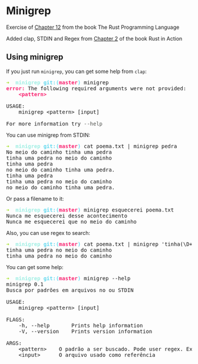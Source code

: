 # Minigrep

Exercise of [Chapter 12](https://doc.rust-lang.org/book/ch12-00-an-io-project.html) from the book The Rust Programming Language

Added clap, STDIN and Regex from [Chapter 2](https://livebook.manning.com/book/rust-in-action/chapter-2/) of the book Rust in Action

## Using minigrep

If you just run `minigrep`, you can get some help from `clap`:

<pre><font color="#A6E22E"><b>➜  </b></font><font color="#A1EFE4"><b>minigrep</b></font> <font color="#66D9EF"><b>git:(</b></font><font color="#F92672"><b>master</b></font><font color="#66D9EF"><b>)</b></font> minigrep
<font color="#F92672"><b>error:</b></font> The following required arguments were not provided:
    <font color="#F92672"><b>&lt;pattern&gt;</b></font>

USAGE:
    minigrep &lt;pattern&gt; [input]

For more information try <font color="#555753">--help</font>
</pre>

You can use minigrep from STDIN:

<pre><font color="#A6E22E"><b>➜  </b></font><font color="#A1EFE4"><b>minigrep</b></font> <font color="#66D9EF"><b>git:(</b></font><font color="#F92672"><b>master</b></font><font color="#66D9EF"><b>)</b></font> cat poema.txt | minigrep pedra      
No meio do caminho tinha uma pedra
tinha uma pedra no meio do caminho
tinha uma pedra
no meio do caminho tinha uma pedra.
tinha uma pedra
tinha uma pedra no meio do caminho
no meio do caminho tinha uma pedra.</pre>

Or pass a filename to it:

<pre><font color="#A6E22E"><b>➜  </b></font><font color="#A1EFE4"><b>minigrep</b></font> <font color="#66D9EF"><b>git:(</b></font><font color="#F92672"><b>master</b></font><font color="#66D9EF"><b>)</b></font> minigrep esquecerei poema.txt
Nunca me esquecerei desse acontecimento
Nunca me esquecerei que no meio do caminho
</pre>

Also, you can use regex to search:

<pre><font color="#A6E22E"><b>➜  </b></font><font color="#A1EFE4"><b>minigrep</b></font> <font color="#66D9EF"><b>git:(</b></font><font color="#F92672"><b>master</b></font><font color="#66D9EF"><b>)</b></font> cat poema.txt | minigrep &apos;tinha(\D+)caminho&apos;
tinha uma pedra no meio do caminho
tinha uma pedra no meio do caminho</pre>

You can get some help:

<pre><font color="#A6E22E"><b>➜  </b></font><font color="#A1EFE4"><b>minigrep</b></font> <font color="#66D9EF"><b>git:(</b></font><font color="#F92672"><b>master</b></font><font color="#66D9EF"><b>)</b></font> minigrep --help
minigrep 0.1
Busca por padrões em arquivos no ou STDIN

USAGE:
    minigrep &lt;pattern&gt; [input]

FLAGS:
    -h, --help       Prints help information
    -V, --version    Prints version information

ARGS:
    &lt;pattern&gt;    O padrão a ser buscado. Pode user regex. Exemplo de busca case insensitive: &apos;(?i)pEDrA&apos;.
    &lt;input&gt;      O arquivo usado como referência
</pre>
